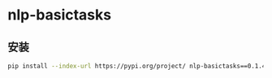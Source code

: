 # nlp-basictasks

## 安装
```bash
pip install --index-url https://pypi.org/project/ nlp-basictasks==0.1.4
```

